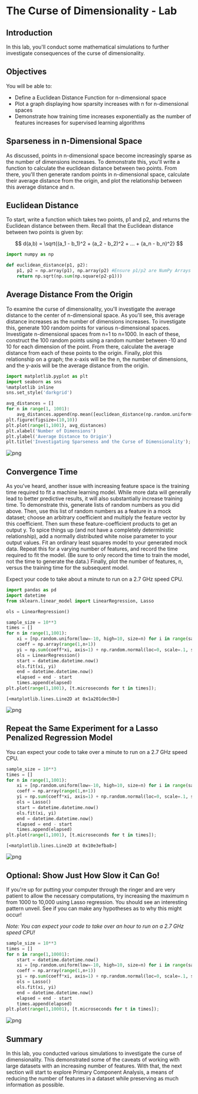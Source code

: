 
# The Curse of Dimensionality - Lab

## Introduction

In this lab, you'll conduct some mathematical simulations to further investigate consequences of the curse of dimensionality.

## Objectives

You will be able to:

* Define a Euclidean Distance Function for n-dimensional space
* Plot a graph displaying how sparsity increases with n for n-dimensional spaces
* Demonstrate how training time increases exponentially as the number of features increases for supervised learning algorithms


## Sparseness in n-Dimensional Space

As discussed, points in n-dimensional space become increasingly sparse as the number of dimensions increases. To demonstrate this, you'll write a function to calculate the euclidean distance between two points. From there, you'll then generate random points in n-dimensional space, calculate their average distance from the origin, and plot the relationship between this average distance and n.

## Euclidean Distance

To start, write a function which takes two points, p1 and p2, and returns the Euclidean distance between them. Recall that the Euclidean distance between two points is given by:  

$$ d(a,b) = \sqrt{(a_1 - b_1)^2 + (a_2 - b_2)^2 + ... + (a_n - b_n)^2} $$


```python
import numpy as np
```


```python
def euclidean_distance(p1, p2):
    p1, p2 = np.array(p1), np.array(p2) #Ensure p1/p2 are NumPy Arrays
    return np.sqrt(np.sum(np.square(p2-p1)))
```

## Average Distance From the Origin

To examine the curse of dimensionality, you'll investigate the average distance to the center of n-dimensional space. As you'll see, this average distance increases as the number of dimensions increases. To investigate this, generate 100 random points for various n-dimensional spaces. Investigate n-dimensional spaces from n=1 to n=1000. In each of these, construct the 100 random points using a random number between -10 and 10 for each dimension of the point. From there, calculate the average distance from each of these points to the origin. Finally, plot this relationship on a graph; the x-axis will be the n, the number of dimensions, and the y-axis will be the average distance from the origin.


```python
import matplotlib.pyplot as plt
import seaborn as sns
%matplotlib inline
sns.set_style('darkgrid')
```


```python
avg_distances = []
for n in range(1, 1001):
    avg_distances.append(np.mean([euclidean_distance(np.random.uniform(low=-10, high=10, size=n), [0 for i in range(n)]) for p in range(100)]))
plt.figure(figsize=(10,10))
plt.plot(range(1,1001), avg_distances)
plt.xlabel('Number of Dimensions')
plt.ylabel('Average Distance to Origin')
plt.title('Investigating Sparseness and the Curse of Dimensionality');
```


![png](index_files/index_7_0.png)


## Convergence Time

As you've heard, another issue with increasing feature space is the training time required to fit a machine learning model. While more data will generally lead to better predictive results, it will also substantially increase training time. To demonstrate this, generate lists of random numbers as you did above. Then, use this list of random numbers as a feature in a mock dataset; choose an arbitrary coefficient and multiply the feature vector by this coefficient. Then sum these feature-coefficient products to get an output y. To spice things up (and not have a completely deterministic relationship), add a normally distributed white noise parameter to your output values. Fit an ordinary least squares model to your generated mock data. Repeat this for a varying number of features, and record the time required to fit the model. (Be sure to only record the time to train the model, not the time to generate the data.) Finally, plot the number of features, n, versus the training time for the subsequent model.

Expect your code to take about a minute to run on a 2.7 GHz speed CPU. 


```python
import pandas as pd
import datetime
from sklearn.linear_model import LinearRegression, Lasso
```


```python
ols = LinearRegression()
```


```python
sample_size = 10**3
times = []
for n in range(1,1001):
    xi = [np.random.uniform(low=-10, high=10, size=n) for i in range(sample_size)]
    coeff = np.array(range(1,n+1))
    yi = np.sum(coeff*xi, axis=1) + np.random.normal(loc=0, scale=.1, size=sample_size)
    ols = LinearRegression()
    start = datetime.datetime.now()
    ols.fit(xi, yi)
    end = datetime.datetime.now()
    elapsed = end - start
    times.append(elapsed)
plt.plot(range(1,1001), [t.microseconds for t in times]);
```




    [<matplotlib.lines.Line2D at 0x1a201dec50>]




![png](index_files/index_11_1.png)


## Repeat the Same Experiment for a Lasso Penalized Regression Model

You can expect your code to take over a minute to run on a 2.7 GHz speed CPU.


```python
sample_size = 10**3
times = []
for n in range(1,1001):
    xi = [np.random.uniform(low=-10, high=10, size=n) for i in range(sample_size)]
    coeff = np.array(range(1,n+1))
    yi = np.sum(coeff*xi, axis=1) + np.random.normal(loc=0, scale=.1, size=sample_size)
    ols = Lasso()
    start = datetime.datetime.now()
    ols.fit(xi, yi)
    end = datetime.datetime.now()
    elapsed = end - start
    times.append(elapsed)
plt.plot(range(1,1001), [t.microseconds for t in times]);
```




    [<matplotlib.lines.Line2D at 0x10e3efba8>]




![png](index_files/index_13_1.png)


## Optional: Show Just How Slow it Can Go!

If you're up for putting your computer through the ringer and are very patient to allow the necessary computations, try increasing the maximum n from 1000 to 10,000 using Lasso regression. You should see an interesting pattern unveil. See if you can make any hypotheses as to why this might occur!

_Note: You can expect your code to take over an hour to run on a 2.7 GHz speed CPU!_


```python
sample_size = 10**3
times = []
for n in range(1,10001):
    start = datetime.datetime.now()
    xi = [np.random.uniform(low=-10, high=10, size=n) for i in range(sample_size)]
    coeff = np.array(range(1,n+1))
    yi = np.sum(coeff*xi, axis=1) + np.random.normal(loc=0, scale=.1, size=sample_size)
    ols = Lasso()
    ols.fit(xi, yi)
    end = datetime.datetime.now()
    elapsed = end - start
    times.append(elapsed)
plt.plot(range(1,10001), [t.microseconds for t in times]);
```


![png](index_files/index_15_0.png)


## Summary

In this lab, you conducted various simulations to investigate the curse of dimensionality. This demonstrated some of the caveats of working with large datasets with an increasing number of features. With that, the next section will start to explore Primary Component Analysis, a means of reducing the number of features in a dataset while preserving as much information as possible.
